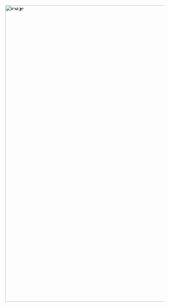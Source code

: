 <a href="https://vimeo.com/735082773">
<img width="943" alt="image" src="https://user-images.githubusercontent.com/98721968/227390627-1c050e80-1bbb-4c91-bc9b-fcc1946eb224.png">
</a>
